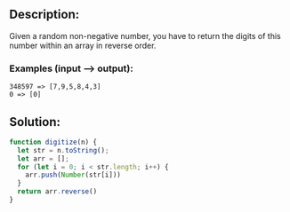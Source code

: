 ## Description:

Given a random non-negative number, you have to return the digits of this number within an array in reverse order.

### Examples (input --> output):
```
348597 => [7,9,5,8,4,3]
0 => [0]
```

 ## Solution:
 
```javascript
function digitize(n) {
  let str = n.toString();
  let arr = [];
  for (let i = 0; i < str.length; i++) {
    arr.push(Number(str[i]))
  }
  return arr.reverse()
}
```